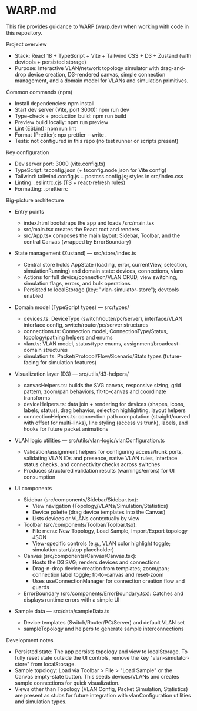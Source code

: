 # WARP.md

This file provides guidance to WARP (warp.dev) when working with code in this repository.

Project overview
- Stack: React 18 + TypeScript + Vite + Tailwind CSS + D3 + Zustand (with devtools + persisted storage)
- Purpose: Interactive VLAN/network topology simulator with drag-and-drop device creation, D3-rendered canvas, simple connection management, and a domain model for VLANs and simulation primitives.

Common commands (npm)
- Install dependencies: npm install
- Start dev server (Vite, port 3000): npm run dev
- Type-check + production build: npm run build
- Preview build locally: npm run preview
- Lint (ESLint): npm run lint
- Format (Prettier): npx prettier --write .
- Tests: not configured in this repo (no test runner or scripts present)

Key configuration
- Dev server port: 3000 (vite.config.ts)
- TypeScript: tsconfig.json (+ tsconfig.node.json for Vite config)
- Tailwind: tailwind.config.js + postcss.config.js; styles in src/index.css
- Linting: .eslintrc.cjs (TS + react-refresh rules)
- Formatting: .prettierrc

Big-picture architecture
- Entry points
  - index.html bootstraps the app and loads /src/main.tsx
  - src/main.tsx creates the React root and renders <App />
  - src/App.tsx composes the main layout: Sidebar, Toolbar, and the central Canvas (wrapped by ErrorBoundary)

- State management (Zustand) — src/store/index.ts
  - Central store holds AppState (loading, error, currentView, selection, simulationRunning) and domain state: devices, connections, vlans
  - Actions for full device/connection/VLAN CRUD, view switching, simulation flags, errors, and bulk operations
  - Persisted to localStorage (key: "vlan-simulator-store"); devtools enabled

- Domain model (TypeScript types) — src/types/
  - devices.ts: DeviceType (switch/router/pc/server), interface/VLAN interface config, switch/router/pc/server structures
  - connections.ts: Connection model, ConnectionType/Status, topology/pathing helpers and enums
  - vlan.ts: VLAN model, status/type enums, assignment/broadcast-domain structures
  - simulation.ts: Packet/Protocol/Flow/Scenario/Stats types (future-facing for simulation features)

- Visualization layer (D3) — src/utils/d3-helpers/
  - canvasHelpers.ts: builds the SVG canvas, responsive sizing, grid pattern, zoom/pan behaviors, fit-to-canvas and coordinate transforms
  - deviceHelpers.ts: data join + rendering for devices (shapes, icons, labels, status), drag behavior, selection highlighting, layout helpers
  - connectionHelpers.ts: connection path computation (straight/curved with offset for multi-links), line styling (access vs trunk), labels, and hooks for future packet animations

- VLAN logic utilities — src/utils/vlan-logic/vlanConfiguration.ts
  - Validation/assignment helpers for configuring access/trunk ports, validating VLAN IDs and presence, native VLAN rules, interface status checks, and connectivity checks across switches
  - Produces structured validation results (warnings/errors) for UI consumption

- UI components
  - Sidebar (src/components/Sidebar/Sidebar.tsx):
    - View navigation (Topology/VLANs/Simulation/Statistics)
    - Device palette (drag device templates into the Canvas)
    - Lists devices or VLANs contextually by view
  - Toolbar (src/components/Toolbar/Toolbar.tsx):
    - File menu: New Topology, Load Sample, Import/Export topology JSON
    - View-specific controls (e.g., VLAN color highlight toggle; simulation start/stop placeholder)
  - Canvas (src/components/Canvas/Canvas.tsx):
    - Hosts the D3 SVG; renders devices and connections
    - Drag-n-drop device creation from templates; zoom/pan; connection label toggle; fit-to-canvas and reset-zoom
    - Uses useConnectionManager for connection creation flow and guards
  - ErrorBoundary (src/components/ErrorBoundary.tsx): Catches and displays runtime errors with a simple UI

- Sample data — src/data/sampleData.ts
  - Device templates (Switch/Router/PC/Server) and default VLAN set
  - sampleTopology and helpers to generate sample interconnections

Development notes
- Persisted state: The app persists topology and view to localStorage. To fully reset state outside the UI controls, remove the key "vlan-simulator-store" from localStorage.
- Sample topology: Load via Toolbar > File > "Load Sample" or the Canvas empty-state button. This seeds devices/VLANs and creates sample connections for quick visualization.
- Views other than Topology (VLAN Config, Packet Simulation, Statistics) are present as stubs for future integration with vlanConfiguration utilities and simulation types.
